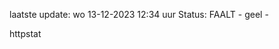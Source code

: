 laatste update: 
wo 13-12-2023 12:34   uur 
Status: FAALT - geel - 
<div class="service Y">httpstat</div>